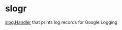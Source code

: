 # slogr

[slog.Handler](https://pkg.go.dev/golang.org/x/exp/slog) that prints log records for Google Logging
